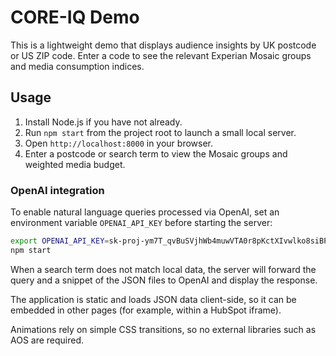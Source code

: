 # CORE-IQ Demo

This is a lightweight demo that displays audience insights by UK postcode or US ZIP code. Enter a code to see the relevant Experian Mosaic groups and media consumption indices.

## Usage
1. Install Node.js if you have not already.
2. Run `npm start` from the project root to launch a small local server.
3. Open `http://localhost:8000` in your browser.
4. Enter a postcode or search term to view the Mosaic groups and weighted media budget.

### OpenAI integration
To enable natural language queries processed via OpenAI, set an environment variable `OPENAI_API_KEY` before starting the server:

```bash
export OPENAI_API_KEY=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
npm start
```

When a search term does not match local data, the server will forward the query and a snippet of the JSON files to OpenAI and display the response.

The application is static and loads JSON data client-side, so it can be embedded in other pages (for example, within a HubSpot iframe).

Animations rely on simple CSS transitions, so no external libraries such as AOS are required.
